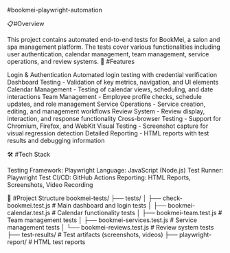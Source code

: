 

#bookmei-playwright-automation

📋#Overview

This project contains automated end-to-end tests for BookMei, a salon and spa management platform. The tests cover various functionalities including user authentication, calendar management, team management, service operations, and review systems.
🚀 #Features

Login & Authentication 
Automated login testing with credential verification
Dashboard Testing - Validation of key metrics, navigation, and UI elements
Calendar Management - Testing of calendar views, scheduling, and date interactions
Team Management - Employee profile checks, schedule updates, and role management
Service Operations - Service creation, editing, and management workflows
Review System - Review display, interaction, and response functionality
Cross-browser Testing - Support for Chromium, Firefox, and WebKit
Visual Testing - Screenshot capture for visual regression detection
Detailed Reporting - HTML reports with test results and debugging information

🛠️ #Tech Stack

Testing Framework: Playwright
Language: JavaScript (Node.js)
Test Runner: Playwright Test
CI/CD: GitHub Actions
Reporting: HTML Reports, Screenshots, Video Recording

📁 #Project Structure
bookmei-tests/
├── tests/
│   ├── check-bookmei.test.js      # Main dashboard and login tests
│   ├── bookmei-calendar.test.js   # Calendar functionality tests
│   ├── bookmei-team.test.js       # Team management tests
│   ├── bookmei-services.test.js   # Service management tests
│   └── bookmei-reviews.test.js    # Review system tests
├── test-results/                  # Test artifacts (screenshots, videos)
├── playwright-report/             # HTML test reports
